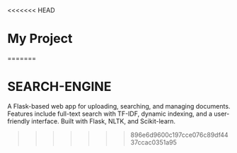 <<<<<<< HEAD
# My Project
=======
# SEARCH-ENGINE
A Flask-based web app for uploading, searching, and managing documents. Features include full-text search with TF-IDF, dynamic indexing, and a user-friendly interface. Built with Flask, NLTK, and Scikit-learn.
>>>>>>> 896e6d9600c197cce076c89df4437ccac0351a95
